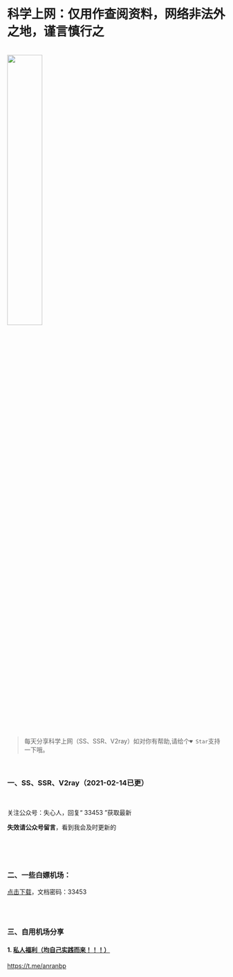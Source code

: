 # 科学上网：仅用作查阅资料，网络非法外之地，谨言慎行之

<br>

<img src="https://p.pstatp.com/origin/137b700017bf612c9ba96" width="40%">

<br>

> 每天分享科学上网（SS、SSR、V2ray）如对你有帮助,请给个`♥ Star`支持一下哦。

<br>

### 一、SS、SSR、V2ray（2021-02-14已更）

<br>

 关注公众号：失心人，回复“ 33453 ”获取最新

**失效请公众号留言**，看到我会及时更新的

<br><br><br>

### 二、一些白嫖机场：

[点击下载](https://n802.com/file/30401944-474439088)，文档密码：33453

<br><br>

### 三、自用机场分享

#### 1. [ 私人福利（均自己实践而来！！！）](https://7758520.ga/ "私人教程整理")

https://t.me/anranbp
